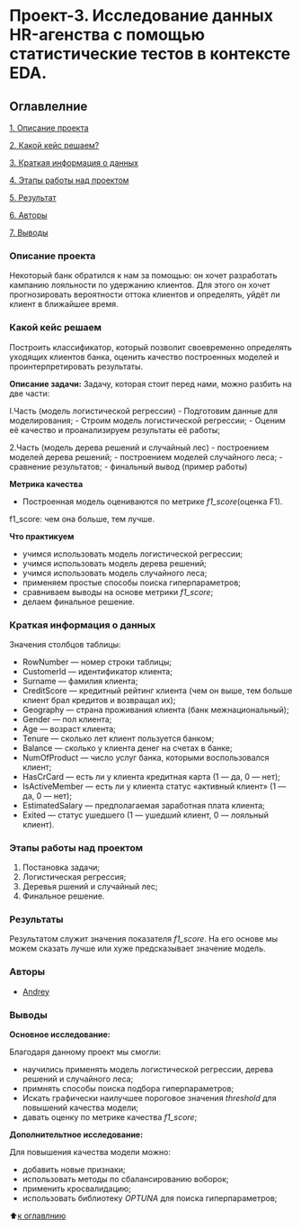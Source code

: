 # Проект-3. Исследование данных HR-агенства c помощью статистические тестов в контексте EDA.

## Оглавлелние

[1. Описание проекта](https://github.com/Axewyl/ML_Supervised_learning_Classification/blob/master/README.md#Описание-проекта)

[2. Какой кейс решаем?](https://github.com/Axewyl/ML_Supervised_learning_Classification/blob/master/README.md#Какой-кейс-решаем)

[3. Краткая информация о данных](https://github.com/Axewyl/ML_Supervised_learning_Classification/blob/master/README.md#Краткая-информация-о-данных)

[4. Этапы работы над проектом](https://github.com/Axewyl/ML_Supervised_learning_Classification/blob/master/README.md#Этапы-работы-над-проектом)

[5. Результат](https://github.com/Axewyl/ML_Supervised_learning_Classification/blob/master/README.md#Результаты)

[6. Авторы](https://github.com/Axewyl/ML_Supervised_learning_Classification/blob/master/README.md#Авторы)

[7. Выводы](https://github.com/Axewyl/ML_Supervised_learning_Classification/blob/master/README.md#Выводы)

### Описание проекта

Некоторый банк обратился к нам за помощью: он хочет разработать кампанию лояльности по удержанию клиентов. Для этого он хочет прогнозировать вероятности оттока клиентов и определять, уйдёт ли клиент в ближайшее время.

### Какой кейс решаем

Построить классификатор, который позволит своевременно определять уходящих клиентов банка, оценить качество построенных моделей и проинтерпретировать результаты.

**Описание задачи:**
Задачу, которая стоит перед нами, можно разбить на две части:

I.Часть (модель логистической регрессии) - Подготовим данные для моделирования; - Строим модель логистической регрессии; - Оценим её качество и проанализируем результаты её работы;

2.Часть (модель дерева решений и случайный лес) - построением моделей дерева решений; - построением моделей случайного леса; - сравнение результатов; - финальный вывод (пример работы)

**Метрика качества**

- Построенная модель оцениваются по метрике _f1_score_(оценка F1).

f1_score: чем она больше, тем лучше.

**Что практикуем**

- учимся использовать модель логистической регрессии;
- учимся использовать модель дерева решений;
- учимся использовать модель случайного леса;
- применяем простые способы поиска гиперпараметров;
- сравниваем выводы на основе метрики _f1_score_;
- делаем финальное решение.

### Краткая информация о данных

Значения столбцов таблицы:

- <style>w {background: #F5F5F5;}</style><w>RowNumber</w> — номер строки таблицы;
- <w>CustomerId</w> — идентификатор клиента;
- <w>Surname</w> — фамилия клиента;
- <w>CreditScore</w> — кредитный рейтинг клиента (чем он выше, тем больше клиент брал кредитов и возвращал их);
- <w>Geography</w> — страна проживания клиента (банк межнациональный);
- <w>Gender</w> — пол клиента;
- <w>Age</w> — возраст клиента;
- <w>Tenure</w> — сколько лет клиент пользуется банком;
- <w>Balance</w> — сколько у клиента денег на счетах в банке;
- <w>NumOfProduct</w> — число услуг банка, которыми воспользовался клиент;
- <w>HasCrCard</w> — есть ли у клиента кредитная карта (1 — да, 0 — нет);
- <w>IsActiveMember</w> — есть ли у клиента статус «активный клиент» (1 — да, 0 — нет);
- <w>EstimatedSalary</w> — предполагаемая заработная плата клиента;
- <w>Exited</w> — статус ушедшего (1 — ушедший клиент, 0 — лояльный клиент).

### Этапы работы над проектом

1. Постановка задачи;
2. Логистическая регрессия;
3. Деревья ршений и случайный лес;
4. Финальное решение.

### Результаты

Результатом служит значения показателя _f1_score_. На его основе мы можем сказать лучше или хуже предсказывает значение модель.

### Авторы

- [Andrey](https://t.me/Axewyl)

### Выводы

**Основное исследование:**

Благодаря данному проект мы смогли:

- научились применять модель логистической регрессии, дерева решений и случайного леса;
- примнять способы поиска подбора гиперпараметров;
- Искать графически наилучшее пороговое значения _threshold_ для повышений качества модели;
- давать оценку по метрике качества _f1_score_;

**Дополнительтное исследование:**

Для повышения качества модели можно:

- добавить новые признаки;
- использовать методы по сбалансированию воборок;
- применить кросвалидацию;
- использовать библиотеку _OPTUNA_ для поиска гиперпараметров;

:arrow_up:[к оглавлнию](https://github.com/Axewyl/Predict_rating_hotels/blob/master/README.md#Оглавлелние)
